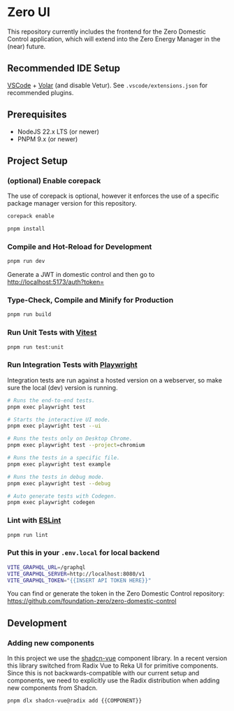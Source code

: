 # Zero UI

This repository currently includes the frontend for the Zero Domestic Control application, which will extend into the Zero Energy Manager in the (near) future.

## Recommended IDE Setup

[VSCode](https://code.visualstudio.com/) + [Volar](https://marketplace.visualstudio.com/items?itemName=Vue.volar) (and disable Vetur). See `.vscode/extensions.json` for recommended plugins.

## Prerequisites

- NodeJS 22.x LTS (or newer)
- PNPM 9.x (or newer)

## Project Setup

### (optional) Enable corepack

The use of corepack is optional, however it enforces the use of a specific package manager version for this repository.

```sh
corepack enable
```

```sh
pnpm install
```

### Compile and Hot-Reload for Development

```sh
pnpm run dev
```

Generate a JWT in domestic control and then go to [http://localhost:5173/auth?token=<token>]()

### Type-Check, Compile and Minify for Production

```sh
pnpm run build
```

### Run Unit Tests with [Vitest](https://vitest.dev/)

```sh
pnpm run test:unit
```

### Run Integration Tests with [Playwright](https://playwright.dev)

Integration tests are run against a hosted version on a webserver, so make sure the local (dev) version is running.

```sh
# Runs the end-to-end tests.
pnpm exec playwright test

# Starts the interactive UI mode.
pnpm exec playwright test --ui

# Runs the tests only on Desktop Chrome.
pnpm exec playwright test --project=chromium

# Runs the tests in a specific file.
pnpm exec playwright test example

# Runs the tests in debug mode.
pnpm exec playwright test --debug

# Auto generate tests with Codegen.
pnpm exec playwright codegen
```

### Lint with [ESLint](https://eslint.org/)

```sh
pnpm run lint
```

### Put this in your `.env.local` for local backend

```sh
VITE_GRAPHQL_URL=/graphql
VITE_GRAPHQL_SERVER=http://localhost:8080/v1
VITE_GRAPHQL_TOKEN="{{INSERT API TOKEN HERE}}"
```

You can find or generate the token in the Zero Domestic Control repository:
https://github.com/foundation-zero/zero-domestic-control

## Development

### Adding new components

In this project we use the [shadcn-vue](https://www.shadcn-vue.com) component library. In a recent version this library switched from Radix Vue to Reka UI for primitive components. Since this is not backwards-compatible with our current setup and components, we need to explicitly use the Radix distribution when adding new components from Shadcn.

```sh
pnpm dlx shadcn-vue@radix add {{COMPONENT}}
```
